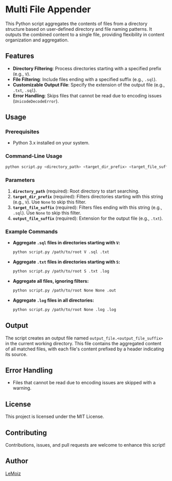 # Multi File Appender

This Python script aggregates the contents of files from a directory structure based on user-defined directory and file naming patterns. It outputs the combined content to a single file, providing flexibility in content organization and aggregation.

## Features
- **Directory Filtering**: Process directories starting with a specified prefix (e.g., `V`).
- **File Filtering**: Include files ending with a specified suffix (e.g., `.sql`).
- **Customizable Output File**: Specify the extension of the output file (e.g., `.txt`, `.sql`).
- **Error Handling**: Skips files that cannot be read due to encoding issues (`UnicodeDecodeError`).

## Usage

### Prerequisites
- Python 3.x installed on your system.

### Command-Line Usage
```bash
python script.py <directory_path> <target_dir_prefix> <target_file_suffix> <output_file_suffix>
```

### Parameters
1. **`directory_path`** (required): Root directory to start searching.
2. **`target_dir_prefix`** (required): Filters directories starting with this string (e.g., `V`). Use `None` to skip this filter.
3. **`target_file_suffix`** (required): Filters files ending with this string (e.g., `.sql`). Use `None` to skip this filter.
4. **`output_file_suffix`** (required): Extension for the output file (e.g., `.txt`).

### Example Commands
- **Aggregate `.sql` files in directories starting with `V`:**
  ```bash
  python script.py /path/to/root V .sql .txt
  ```

- **Aggregate `.txt` files in directories starting with `S`:**
  ```bash
  python script.py /path/to/root S .txt .log
  ```

- **Aggregate all files, ignoring filters:**
  ```bash
  python script.py /path/to/root None None .out
  ```

- **Aggregate `.log` files in all directories:**
  ```bash
  python script.py /path/to/root None .log .log
  ```

## Output
The script creates an output file named `output_file.<output_file_suffix>` in the current working directory. This file contains the aggregated content of all matched files, with each file's content prefixed by a header indicating its source.

## Error Handling
- Files that cannot be read due to encoding issues are skipped with a warning.

## License
This project is licensed under the MIT License.

## Contributing
Contributions, issues, and pull requests are welcome to enhance this script!

## Author
[LeMoiz](https://github.com/LeMoiz)

